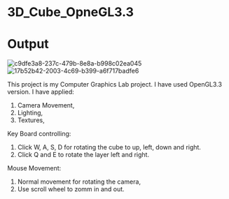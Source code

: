 # 3D_Cube_OpneGL3.3

# Output
![c9dfe3a8-237c-479b-8e8a-b998c02ea045](https://github.com/SamiurRahmanDhrubo/3D_Cube_OpneGL3.3/assets/109750791/ab37e49c-8bd2-4e29-89e1-2d2a342c4ac4)
![17b52b42-2003-4c69-b399-a6f717badfe6](https://github.com/SamiurRahmanDhrubo/3D_Cube_OpneGL3.3/assets/109750791/38636398-6e1f-4f49-9f48-b202fbed99ba)

This project is my Computer Graphics Lab project. I have used OpenGL3.3 version. 
I have applied:
1. Camera Movement,
2. Lighting,
3. Textures,

Key Board controlling:
1. Click W, A, S, D for rotating the cube to up, left, down and right.
2. Click Q and E to rotate the layer left and right.

Mouse Movement:
1. Normal movement for rotating the camera,
2. Use scroll wheel to zomm in and out. 

